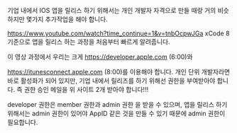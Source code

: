 기업 내에서 IOS 앱을 릴리스 하기 위해서는 
개인 개발자 자격으로 만들 때랑 거의 비슷하지만 몇가지 추가작업을 해야 합니다.

https://www.youtube.com/watch?time_continue=1&v=tnbOcpwJGa
xCode 8 기준으로 앱을 릴리스 하는 과정을 처음부터 빠르게 알려줍니다.

이 영상 과정에서 우리는 크게 
https://developer.apple.com (6:00)와

https://itunesconnect.apple.com (8:00)를 이용해야 합니다.
개인 단위 개발자라면 바로 활성화가 되어 있지만,
기업 내에서 릴리즈를 하기 위해선 권한을 부여받아야 합니다. 즉 권한 승인 메일을 위 사이트 2개 받아야 합니다!!!

developer 권한은 member 권한과 admin 권한 을 받을 수 있으며, 앱을 릴리스 하기 위해서는 admin 권한이 있어야
AppID 같은 것을 만들 수 있기 때문에 admin 권한이 필요합니다.
